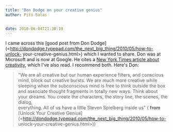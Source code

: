 ```yaml
---
title: "Don Dodge on your creative genius"
author: Pito Salas


date: 2010-06-04T21:38:10
---
```




I came across this [good post from Don
Dodge](<http://dondodge.typepad.com/the_next_big_thing/2010/05/how-to-unlock-
your-creative-genius.html>) which I wanted to share. Don was at Microsoft and
is now at Google. He cites a [New York Times article about
creativity](<http://www.nytimes.com/2010/05/08/books/08creative.html>), which
I've also read. I recommend both. Here's Don:

> "We are all creative but our human experience filters, and conscious mind,
> block out creative bursts. We are much more creative while sleeping when the
> subconscious mind is free to think outside the box and associate thought
> fragments in totally new ways. Think about your dreams. You create the
> characters, the story line, the scenes, the dialog,  
> everything. All of us have a little Steven Spielberg inside us" ( **from**
> [Unlock Your Creative
> Genius](<http://dondodge.typepad.com/the_next_big_thing/2010/05/how-to-
> unlock-your-creative-genius.html>))


